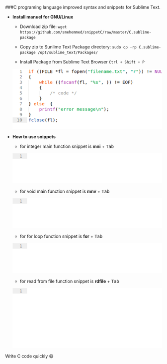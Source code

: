 ###C programing language improved syntax and snippets for Sublime Text. 


* **Install manuel for GNU/Linux**
	* Download zip file: 
	`wget https://github.com/smehemmed/snippetC/raw/master/C.sublime-package`

	* Copy zip to Sunlime Text Package directory:
	`sudo cp -rp C.sublime-package /opt/sublime_text/Packages/`

	* Install Package from Sublime Text Browser `Ctrl + Shift + P`

	![](/cgif/install.gif)


* **How to use snippets**

	* for integer main function snippet is **mni** + <kbd>Tab</kbd>

	![](/cgif/maini.gif)

	* for void main function snippet is **mnv** + <kbd>Tab</kbd>

	![](/cgif/mainV.gif)

	* for for loop function snippet is **for** + <kbd>Tab</kbd>

	![](/cgif/for.gif)

	* for read from file function snippet is **rdfile** + <kbd>Tab</kbd>

	![](/cgif/rdfiile.gif)




Write C code quickly :smile: